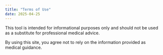 ```yaml
---
title: "Terms of Use"
date: 2025-04-25
---
```


This tool is intended for informational purposes only and should not be used as a substitute for professional medical advice.

By using this site, you agree not to rely on the information provided as medical guidance.